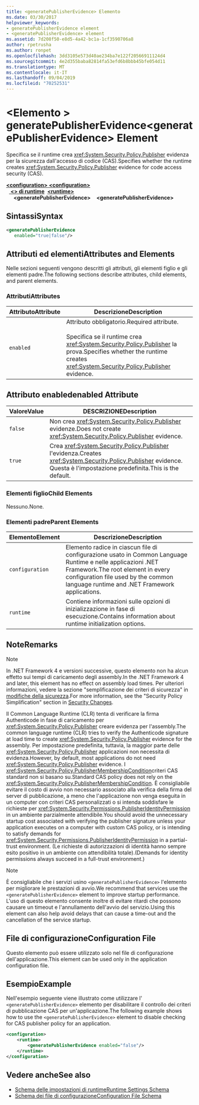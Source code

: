 ```yaml
---
title: <generatePublisherEvidence> Elemento
ms.date: 03/30/2017
helpviewer_keywords:
- generatePublisherEvidence element
- <generatePublisherEvidence> element
ms.assetid: 7d208f50-e8d5-4a42-bc1a-1cf3590706a8
author: rpetrusha
ms.author: ronpet
ms.openlocfilehash: 3dd3105e573d40ae234ba7e122f20566911124d4
ms.sourcegitcommit: 4e2d355baba82814fa53efd6b8bbb45bfe054d11
ms.translationtype: MT
ms.contentlocale: it-IT
ms.lasthandoff: 09/04/2019
ms.locfileid: "70252531"
---
```

# <a name="generatepublisherevidence-element"></a><span data-ttu-id="04720-102">\<Elemento > generatePublisherEvidence</span><span class="sxs-lookup"><span data-stu-id="04720-102">\<generatePublisherEvidence> Element</span></span>
<span data-ttu-id="04720-103">Specifica se il runtime crea <xref:System.Security.Policy.Publisher> evidenza per la sicurezza dall'accesso di codice (CAS).</span><span class="sxs-lookup"><span data-stu-id="04720-103">Specifies whether the runtime creates <xref:System.Security.Policy.Publisher> evidence for code access security (CAS).</span></span>  
  
<span data-ttu-id="04720-104">[ **\<configuration>** ](../configuration-element.md)</span><span class="sxs-lookup"><span data-stu-id="04720-104">[**\<configuration>**](../configuration-element.md)</span></span>\
<span data-ttu-id="04720-105">&nbsp;&nbsp;[ **\<> di runtime**](runtime-element.md)</span><span class="sxs-lookup"><span data-stu-id="04720-105">&nbsp;&nbsp;[**\<runtime>**](runtime-element.md)</span></span>\
<span data-ttu-id="04720-106">&nbsp;&nbsp;&nbsp;&nbsp; **\<generatePublisherEvidence>**</span><span class="sxs-lookup"><span data-stu-id="04720-106">&nbsp;&nbsp;&nbsp;&nbsp;**\<generatePublisherEvidence>**</span></span>  
  
## <a name="syntax"></a><span data-ttu-id="04720-107">Sintassi</span><span class="sxs-lookup"><span data-stu-id="04720-107">Syntax</span></span>  
  
```xml  
<generatePublisherEvidence    
   enabled="true|false"/>  
```  
  
## <a name="attributes-and-elements"></a><span data-ttu-id="04720-108">Attributi ed elementi</span><span class="sxs-lookup"><span data-stu-id="04720-108">Attributes and Elements</span></span>  
 <span data-ttu-id="04720-109">Nelle sezioni seguenti vengono descritti gli attributi, gli elementi figlio e gli elementi padre.</span><span class="sxs-lookup"><span data-stu-id="04720-109">The following sections describe attributes, child elements, and parent elements.</span></span>  
  
### <a name="attributes"></a><span data-ttu-id="04720-110">Attributi</span><span class="sxs-lookup"><span data-stu-id="04720-110">Attributes</span></span>  
  
|<span data-ttu-id="04720-111">Attributo</span><span class="sxs-lookup"><span data-stu-id="04720-111">Attribute</span></span>|<span data-ttu-id="04720-112">Descrizione</span><span class="sxs-lookup"><span data-stu-id="04720-112">Description</span></span>|  
|---------------|-----------------|  
|`enabled`|<span data-ttu-id="04720-113">Attributo obbligatorio.</span><span class="sxs-lookup"><span data-stu-id="04720-113">Required attribute.</span></span><br /><br /> <span data-ttu-id="04720-114">Specifica se il runtime crea <xref:System.Security.Policy.Publisher> la prova.</span><span class="sxs-lookup"><span data-stu-id="04720-114">Specifies whether the runtime creates <xref:System.Security.Policy.Publisher> evidence.</span></span>|  
  
## <a name="enabled-attribute"></a><span data-ttu-id="04720-115">Attributo enabled</span><span class="sxs-lookup"><span data-stu-id="04720-115">enabled Attribute</span></span>  
  
|<span data-ttu-id="04720-116">Valore</span><span class="sxs-lookup"><span data-stu-id="04720-116">Value</span></span>|<span data-ttu-id="04720-117">DESCRIZIONE</span><span class="sxs-lookup"><span data-stu-id="04720-117">Description</span></span>|  
|-----------|-----------------|  
|`false`|<span data-ttu-id="04720-118">Non crea <xref:System.Security.Policy.Publisher> evidenze.</span><span class="sxs-lookup"><span data-stu-id="04720-118">Does not create <xref:System.Security.Policy.Publisher> evidence.</span></span>|  
|`true`|<span data-ttu-id="04720-119">Crea <xref:System.Security.Policy.Publisher> l'evidenza.</span><span class="sxs-lookup"><span data-stu-id="04720-119">Creates <xref:System.Security.Policy.Publisher> evidence.</span></span> <span data-ttu-id="04720-120">Questa è l'impostazione predefinita.</span><span class="sxs-lookup"><span data-stu-id="04720-120">This is the default.</span></span>|  
  
### <a name="child-elements"></a><span data-ttu-id="04720-121">Elementi figlio</span><span class="sxs-lookup"><span data-stu-id="04720-121">Child Elements</span></span>  
 <span data-ttu-id="04720-122">Nessuno.</span><span class="sxs-lookup"><span data-stu-id="04720-122">None.</span></span>  
  
### <a name="parent-elements"></a><span data-ttu-id="04720-123">Elementi padre</span><span class="sxs-lookup"><span data-stu-id="04720-123">Parent Elements</span></span>  
  
|<span data-ttu-id="04720-124">Elemento</span><span class="sxs-lookup"><span data-stu-id="04720-124">Element</span></span>|<span data-ttu-id="04720-125">Descrizione</span><span class="sxs-lookup"><span data-stu-id="04720-125">Description</span></span>|  
|-------------|-----------------|  
|`configuration`|<span data-ttu-id="04720-126">Elemento radice in ciascun file di configurazione usato in Common Language Runtime e nelle applicazioni .NET Framework.</span><span class="sxs-lookup"><span data-stu-id="04720-126">The root element in every configuration file used by the common language runtime and .NET Framework applications.</span></span>|  
|`runtime`|<span data-ttu-id="04720-127">Contiene informazioni sulle opzioni di inizializzazione in fase di esecuzione.</span><span class="sxs-lookup"><span data-stu-id="04720-127">Contains information about runtime initialization options.</span></span>|  
  
## <a name="remarks"></a><span data-ttu-id="04720-128">Note</span><span class="sxs-lookup"><span data-stu-id="04720-128">Remarks</span></span>  
  
> [!NOTE]
> <span data-ttu-id="04720-129">In .NET Framework 4 e versioni successive, questo elemento non ha alcun effetto sui tempi di caricamento degli assembly.</span><span class="sxs-lookup"><span data-stu-id="04720-129">In the .NET Framework 4 and later, this element has no effect on assembly load times.</span></span> <span data-ttu-id="04720-130">Per ulteriori informazioni, vedere la sezione "semplificazione dei criteri di sicurezza" in [modifiche della sicurezza](../../../security/security-changes.md).</span><span class="sxs-lookup"><span data-stu-id="04720-130">For more information, see the "Security Policy Simplification" section in [Security Changes](../../../security/security-changes.md).</span></span>  
  
 <span data-ttu-id="04720-131">Il Common Language Runtime (CLR) tenta di verificare la firma Authenticode in fase di caricamento per <xref:System.Security.Policy.Publisher> creare evidenza per l'assembly.</span><span class="sxs-lookup"><span data-stu-id="04720-131">The common language runtime (CLR) tries to verify the Authenticode signature at load time to create <xref:System.Security.Policy.Publisher> evidence for the assembly.</span></span> <span data-ttu-id="04720-132">Per impostazione predefinita, tuttavia, la maggior parte delle <xref:System.Security.Policy.Publisher> applicazioni non necessita di evidenza.</span><span class="sxs-lookup"><span data-stu-id="04720-132">However, by default, most applications do not need <xref:System.Security.Policy.Publisher> evidence.</span></span> <span data-ttu-id="04720-133">I <xref:System.Security.Policy.PublisherMembershipCondition>criteri CAS standard non si basano su.</span><span class="sxs-lookup"><span data-stu-id="04720-133">Standard CAS policy does not rely on the <xref:System.Security.Policy.PublisherMembershipCondition>.</span></span> <span data-ttu-id="04720-134">È consigliabile evitare il costo di avvio non necessario associato alla verifica della firma del server di pubblicazione, a meno che l'applicazione non venga eseguita in un computer con criteri CAS personalizzati o si intenda soddisfare le richieste per <xref:System.Security.Permissions.PublisherIdentityPermission> in un ambiente parzialmente attendibile.</span><span class="sxs-lookup"><span data-stu-id="04720-134">You should avoid the unnecessary startup cost associated with verifying the publisher signature unless your application executes on a computer with custom CAS policy, or is intending to satisfy demands for <xref:System.Security.Permissions.PublisherIdentityPermission> in a partial-trust environment.</span></span> <span data-ttu-id="04720-135">(Le richieste di autorizzazioni di identità hanno sempre esito positivo in un ambiente con attendibilità totale).</span><span class="sxs-lookup"><span data-stu-id="04720-135">(Demands for identity permissions always succeed in a full-trust environment.)</span></span>  
  
> [!NOTE]
> <span data-ttu-id="04720-136">È consigliabile che i servizi usino `<generatePublisherEvidence>` l'elemento per migliorare le prestazioni di avvio.</span><span class="sxs-lookup"><span data-stu-id="04720-136">We recommend that services use the `<generatePublisherEvidence>` element to improve startup performance.</span></span>  <span data-ttu-id="04720-137">L'uso di questo elemento consente inoltre di evitare ritardi che possono causare un timeout e l'annullamento dell'avvio del servizio.</span><span class="sxs-lookup"><span data-stu-id="04720-137">Using this element can also help avoid delays that can cause a time-out and the cancellation of the service startup.</span></span>  
  
## <a name="configuration-file"></a><span data-ttu-id="04720-138">File di configurazione</span><span class="sxs-lookup"><span data-stu-id="04720-138">Configuration File</span></span>  
 <span data-ttu-id="04720-139">Questo elemento può essere utilizzato solo nel file di configurazione dell'applicazione.</span><span class="sxs-lookup"><span data-stu-id="04720-139">This element can be used only in the application configuration file.</span></span>  
  
## <a name="example"></a><span data-ttu-id="04720-140">Esempio</span><span class="sxs-lookup"><span data-stu-id="04720-140">Example</span></span>  
 <span data-ttu-id="04720-141">Nell'esempio seguente viene illustrato come utilizzare l' `<generatePublisherEvidence>` elemento per disabilitare il controllo dei criteri di pubblicazione CAS per un'applicazione.</span><span class="sxs-lookup"><span data-stu-id="04720-141">The following example shows how to use the `<generatePublisherEvidence>` element to disable checking for CAS publisher policy for an application.</span></span>  
  
```xml  
<configuration>  
    <runtime>  
        <generatePublisherEvidence enabled="false"/>  
    </runtime>  
</configuration>  
```  
  
## <a name="see-also"></a><span data-ttu-id="04720-142">Vedere anche</span><span class="sxs-lookup"><span data-stu-id="04720-142">See also</span></span>

- [<span data-ttu-id="04720-143">Schema delle impostazioni di runtime</span><span class="sxs-lookup"><span data-stu-id="04720-143">Runtime Settings Schema</span></span>](index.md)
- [<span data-ttu-id="04720-144">Schema dei file di configurazione</span><span class="sxs-lookup"><span data-stu-id="04720-144">Configuration File Schema</span></span>](../index.md)
